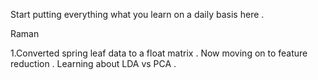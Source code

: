 Start putting everything what you learn on a daily basis here . 

Raman

1.Converted spring leaf data to a float matrix . Now moving on to feature reduction . Learning about LDA vs PCA . 
